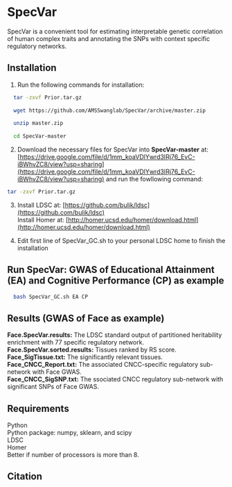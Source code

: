 # SpecVar
SpecVar is a convenient tool for estimating interpretable genetic correlation of human complex traits and annotating the SNPs with context specific regulatory networks.

## Installation

1. Run the following commands for installation:<br>
```bash
  tar -zxvf Prior.tar.gz
    
  wget https://github.com/AMSSwanglab/SpecVar/archive/master.zip
    
  unzip master.zip
    
  cd SpecVar-master
```
2. Download the necessary files for SpecVar into **SpecVar-master** at: [https://drive.google.com/file/d/1mm_koaVDlYwrd3IRj76_EvC-iBWhvZC8/view?usp=sharing](https://drive.google.com/file/d/1mm_koaVDlYwrd3IRj76_EvC-iBWhvZC8/view?usp=sharing) and run the fowllowing command:<br>
```bash
tar -zxvf Prior.tar.gz
```
3.  Install LDSC at: [https://github.com/bulik/ldsc](https://github.com/bulik/ldsc)<br>
Install Homer at: [http://homer.ucsd.edu/homer/download.html](http://homer.ucsd.edu/homer/download.html)<br>

4.  Edit first line of SpecVar_GC.sh to your personal LDSC home to finish the installation


## Run SpecVar: GWAS of Educational Attainment (EA) and Cognitive Performance (CP) as example
```bash
  bash SpecVar_GC.sh EA CP
```
## Results (GWAS of Face as example)

**Face.SpecVar.results:** The LDSC standard output of partitioned heritability enrichment with 77 specific regulatory network. <br>
**Face.SpecVar.sorted.results:** Tissues ranked by RS score. <br>
**Face_SigTissue.txt:** The significantly relevant tissues. <br>
**Face_CNCC_Report.txt:** The associated CNCC-specific regulatory sub-network with Face GWAS. <br>
**Face_CNCC_SigSNP.txt:** The ssociated CNCC regulatory sub-network with significant SNPs of Face GWAS. <br>

## Requirements

  Python <br>
  Python package: numpy, sklearn, and scipy <br>
  LDSC <br>
  Homer <br>
  Better if number of processors is more than 8. <br>
  
## Citation
